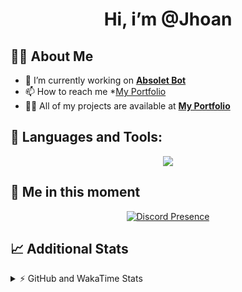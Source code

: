 <h1 align="center">Hi, i’m @Jhoan</h1>

## 🙋‍♂️ About Me

- 🔭 I’m currently working on **[Absolet Bot](https://strider.cloud)**
- 📫 How to reach me *[My Portfolio](https://jhoan.me/contact)
- 👨‍💻 All of my projects are available at **[My Portfolio](https://jhoan.me)**

## 🚀 Languages and Tools:
<p align="center">
  <a href="https://skillicons.dev">
    <img src="https://skillicons.dev/icons?i=js,ts,html,css,bootstrap,nodejs,express,vscode,neovim,vim,atom,cloudflare,git,github,discord,bots,linux,mongodb,nginx,redis,wordpress,heroku&perline=11" />
  </a>
</p>
  
## 👤 Me in this moment
<p align="center">
    <a href="https://discord.com/users/612460795124776960" target="_blank" rel="nofollow">
        <img src="https://lanyard-profile-readme.vercel.app/api/612460795124776960?idleMessage=Probably%20coding%20Absolet..." alt="Discord Presence" align="center">
    </a>
</p>

## 📈 Additional Stats
<details>
    <summary>⚡ GitHub and WakaTime Stats</summary>
    <br/>

<!--START_SECTION:waka-->
![Code Time](http://img.shields.io/badge/Code%20Time-637%20hrs%205%20mins-blue)

**🐱 My GitHub Data** 

> 📦 185.2 kB Used in GitHub's Storage 
 > 
> 🏆 159 Contributions in the Year 2023
 > 
> 💼 Opted to Hire
 > 
> 📜 4 Public Repositories 
 > 
> 🔑 42 Private Repositories 
 > 
**I'm an Early 🐤** 

```text
🌞 Morning                212 commits         ██░░░░░░░░░░░░░░░░░░░░░░░   07.89 % 
🌆 Daytime                1285 commits        ████████████░░░░░░░░░░░░░   47.82 % 
🌃 Evening                1080 commits        ██████████░░░░░░░░░░░░░░░   40.19 % 
🌙 Night                  110 commits         █░░░░░░░░░░░░░░░░░░░░░░░░   04.09 % 
```
📅 **I'm Most Productive on Saturday** 

```text
Monday                   404 commits         ████░░░░░░░░░░░░░░░░░░░░░   15.04 % 
Tuesday                  441 commits         ████░░░░░░░░░░░░░░░░░░░░░   16.41 % 
Wednesday                399 commits         ████░░░░░░░░░░░░░░░░░░░░░   14.85 % 
Thursday                 269 commits         ███░░░░░░░░░░░░░░░░░░░░░░   10.01 % 
Friday                   342 commits         ███░░░░░░░░░░░░░░░░░░░░░░   12.73 % 
Saturday                 503 commits         █████░░░░░░░░░░░░░░░░░░░░   18.72 % 
Sunday                   329 commits         ███░░░░░░░░░░░░░░░░░░░░░░   12.24 % 
```


📊 **This Week I Spent My Time On** 

```text
🕑︎ Time Zone: America/Bogota

💬 Programming Languages: 
No Activity Tracked This Week

🔥 Editors: 
No Activity Tracked This Week

🐱‍💻 Projects: 
No Activity Tracked This Week

💻 Operating System: 
No Activity Tracked This Week
```

**I Mostly Code in JavaScript** 

```text
JavaScript               17 repos            █████████████░░░░░░░░░░░░   53.12 % 
TypeScript               7 repos             █████░░░░░░░░░░░░░░░░░░░░   21.88 % 
Java                     4 repos             ███░░░░░░░░░░░░░░░░░░░░░░   12.50 % 
SCSS                     1 repo              █░░░░░░░░░░░░░░░░░░░░░░░░   03.12 % 
CSS                      1 repo              █░░░░░░░░░░░░░░░░░░░░░░░░   03.12 % 
```




 Last Updated on 01/04/2023 20:35:23 UTC
<!--END_SECTION:waka-->
</details>
